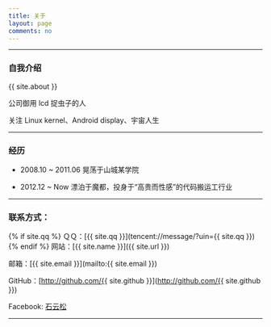 ```yaml
---
title: 关于
layout: page
comments: no
---
```


---
### 自我介绍

{{ site.about }}

公司御用 lcd 捉虫子的人

关注 Linux kernel、Android display、宇宙人生


---
### 经历

* 2008.10 ~ 2011.06 晃荡于山城某学院

* 2012.12 ~ Now     漂泊于魔都，投身于“高贵而性感”的代码搬运工行业


----

### 联系方式：

{% if site.qq %}
ＱＱ：[{{ site.qq }}](tencent://message/?uin={{ site.qq }})
{% endif %}
网站：[{{ site.name }}]({{ site.url }})

邮箱：[{{ site.email }}](mailto:{{ site.email }})

GitHub：[http://github.com/{{ site.github }}](http://github.com/{{ site.github }})

Facebook: [石云松](https://www.facebook.com/json.shi)

----
